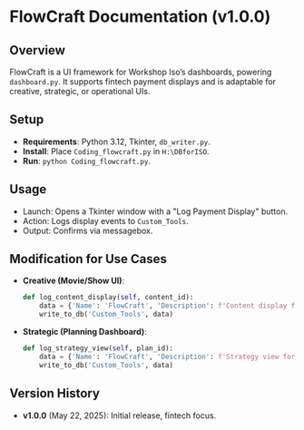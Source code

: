 # FlowCraft Documentation (v1.0.0)

## Overview
FlowCraft is a UI framework for Workshop Iso’s dashboards, powering `dashboard.py`. It supports fintech payment displays and is adaptable for creative, strategic, or operational UIs.

## Setup
- **Requirements**: Python 3.12, Tkinter, `db_writer.py`.
- **Install**: Place `Coding_flowcraft.py` in `H:\DBforISO`.
- **Run**: `python Coding_flowcraft.py`.

## Usage
- Launch: Opens a Tkinter window with a "Log Payment Display" button.
- Action: Logs display events to `Custom_Tools`.
- Output: Confirms via messagebox.

## Modification for Use Cases
- **Creative (Movie/Show UI)**:
  ```python
  def log_content_display(self, content_id):
      data = {'Name': 'FlowCraft', 'Description': f'Content display for {content_id}', 'Status': 'Deployed', 'Fintech_Focus': 'Creative', 'Version': 'v1.0.1'}
      write_to_db('Custom_Tools', data)
  ```
- **Strategic (Planning Dashboard)**:
  ```python
  def log_strategy_view(self, plan_id):
      data = {'Name': 'FlowCraft', 'Description': f'Strategy view for plan {plan_id}', 'Status': 'Deployed', 'Fintech_Focus': 'Strategic', 'Version': 'v1.0.2'}
      write_to_db('Custom_Tools', data)
  ```

## Version History
- **v1.0.0** (May 22, 2025): Initial release, fintech focus.